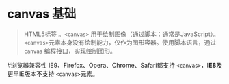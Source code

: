 # canvas 基础

> HTML5标签 。`<canvas>` 用于绘制图像（通过脚本：通常是JavaScript）。`<canvas>`元素本身没有绘制能力，仅作为图形容器。使用脚本语言，通过 `canvas` 编程接口，实现绘制图形。

 #浏览器兼容性
IE9、Firefox、Opera、Chrome、Safari都支持 `<canvas>`，**IE8**及更早IE版本不支持 `<canvas>`元素。


